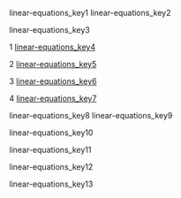 linear-equations_key1
linear-equations_key2


linear-equations_key3

  
1 [linear-equations_key4](https://www.`youtube`.com/watch?v=df9l7QxdX6k)

2 [linear-equations_key5](https://www.`youtube`.com/watch?v=sR5ZkeG5m1k)

3 [linear-equations_key6](https://www.`youtube`.com/watch?v=GmMX3-nTWbE)

4 [linear-equations_key7](https://www.`youtube`.com/watch?v=v-H0ARjcKrY)



linear-equations_key8
linear-equations_key9


linear-equations_key10

 
linear-equations_key11

 
linear-equations_key12

        
linear-equations_key13


